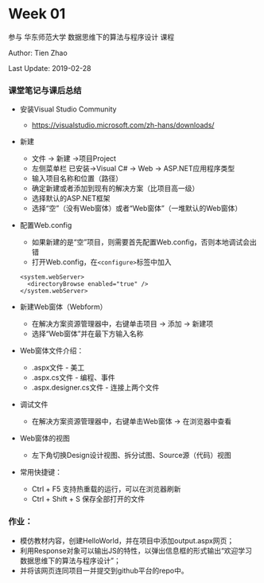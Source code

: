 # Week 01 

参与 华东师范大学 数据思维下的算法与程序设计 课程

Author: Tien Zhao

Last Update: 2019-02-28

 

### 课堂笔记与课后总结

* 安装Visual Studio Community
  * https://visualstudio.microsoft.com/zh-hans/downloads/

* 新建
  * 文件 -> 新建 ->项目Project
  * 左侧菜单栏 已安装->Visual C# -> Web -> ASP.NET应用程序类型
  * 输入项目名称和位置（路径）
  * 确定新建或者添加到现有的解决方案（比项目高一级）
  * 选择默认的ASP.NET框架
  * 选择“空”（没有Web窗体）或者“Web窗体”（一堆默认的Web窗体）

* 配置Web.config

  * 如果新建的是“空”项目，则需要首先配置Web.config，否则本地调试会出错
  * 打开Web.config，在`<configure>`标签中加入

  ```
  <system.webServer>
  	<directoryBrowse enabled="true" />
  </system.webServer>
  ```


* 新建Web窗体（Webform）
  * 在解决方案资源管理器中，右键单击项目 -> 添加 -> 新建项
  * 选择“Web窗体”并在最下方输入名称

* Web窗体文件介绍：
  * .aspx文件 - 美工
  * .aspx.cs文件 - 编程、事件
  * .aspx.designer.cs文件 - 连接上两个文件

* 调试文件
  * 在解决方案资源管理器中，右键单击Web窗体 -> 在浏览器中查看

* Web窗体的视图
  * 左下角切换Design设计视图、拆分试图、Source源（代码）视图

* 常用快捷键：
  * Ctrl + F5 支持热重载的运行，可以在浏览器刷新
  * Ctrl + Shift + S 保存全部打开的文件

### 作业：

- 模仿教材内容，创建HelloWorld，并在项目中添加output.aspx网页；
- 利用Response对象可以输出JS的特性，以弹出信息框的形式输出“欢迎学习数据思维下的算法与程序设计”；
- 并将该网页连同项目一并提交到github平台的repo中。